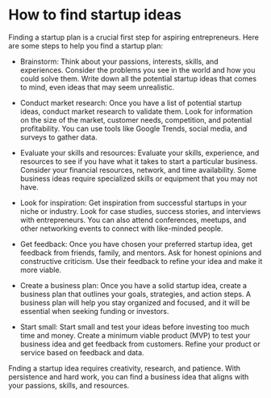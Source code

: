 # How to find startup ideas

Finding a startup plan is a crucial first step for aspiring entrepreneurs. Here are some steps to help you find a startup plan:

* Brainstorm: Think about your passions, interests, skills, and experiences. Consider the problems you see in the world and how you could solve them. Write down all the potential startup ideas that comes to mind, even ideas that may seem unrealistic.

* Conduct market research: Once you have a list of potential startup ideas, conduct market research to validate them. Look for information on the size of the market, customer needs, competition, and potential profitability. You can use tools like Google Trends, social media, and surveys to gather data.

* Evaluate your skills and resources: Evaluate your skills, experience, and resources to see if you have what it takes to start a particular business. Consider your financial resources, network, and time availability. Some business ideas require specialized skills or equipment that you may not have.

* Look for inspiration: Get inspiration from successful startups in your niche or industry. Look for case studies, success stories, and interviews with entrepreneurs. You can also attend conferences, meetups, and other networking events to connect with like-minded people.

* Get feedback: Once you have chosen your preferred startup idea, get feedback from friends, family, and mentors. Ask for honest opinions and constructive criticism. Use their feedback to refine your idea and make it more viable.

* Create a business plan: Once you have a solid startup idea, create a business plan that outlines your goals, strategies, and action steps. A business plan will help you stay organized and focused, and it will be essential when seeking funding or investors.

* Start small: Start small and test your ideas before investing too much time and money. Create a minimum viable product (MVP) to test your business idea and get feedback from customers. Refine your product or service based on feedback and data.

Fnding a startup idea requires creativity, research, and patience. With persistence and hard work, you can find a business idea that aligns with your passions, skills, and resources.